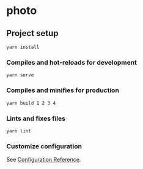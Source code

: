 # photo

## Project setup
```
yarn install
```

### Compiles and hot-reloads for development
```
yarn serve
```

### Compiles and minifies for production
```
yarn build 1 2 3 4
```

### Lints and fixes files
```
yarn lint
```

### Customize configuration
See [Configuration Reference](https://cli.vuejs.org/config/).
